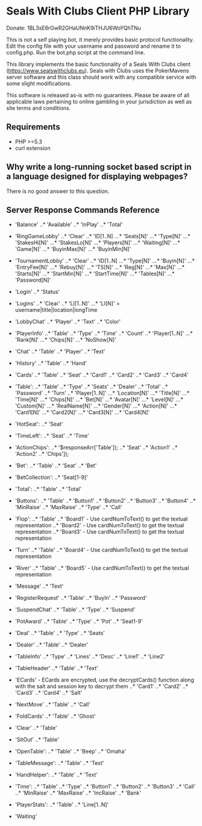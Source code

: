 Seals With Clubs Client PHP Library
====================================

Donate: 1BL3sE6rGwR2GHaUNnK9iTHJU6WoYQhTNu

This is not a self playing bot, it merely provides basic protocol functionality. Edit the config file with your username
and password and rename it to config.php. Run the bot.php script at the command line.

This library implements the basic functionality of a Seals With Clubs client (https://www.sealswithclubs.eu). Seals with
Clubs uses the PokerMavens server software and this class should work with any compatible service with some slight modifications.

This software is released as-is with no guarantees. Please be aware of all applicable laws pertaining to online
gambling in your jurisdiction as well as site terms and conditions.


Requirements
------------------------------------
* PHP >=5.3
* curl extension



Why write a long-running socket based script in a language designed for displaying webpages?
------------------------------------
There is no good answer to this question.



Server Response Commands Reference
------------------------------------

* 'Balance'
..* 'Available'
..* 'InPlay'
..* 'Total'


* 'RingGameLobby'
..* 'Clear'
..* 'ID[1..N]
...* 'Seats[N]'
...* 'Type[N]'
...* 'StakesHi[N]'
...* 'StakesLo[N]'
...* 'Players[N]'
...* 'Waiting[N]'
...* 'Game[N]'
...* 'BuyinMax[N]'
...* 'BuyinMin[N]'


* 'TournamentLobby'
..* 'Clear'
..* 'ID[1..N]
...* 'Type[N]'
...* 'Buyin[N]'
...* 'EntryFee[N]'
...* 'Rebuy[N]'
...* 'TS[N]'
...* 'Reg[N]'
...* 'Max[N]'
...* 'Starts[N]'
...* 'StartMin[N]'
...* 'StartTime[N]'
...* 'Tables[N]'
...* 'Password[N]'


* 'Login'
..* 'Status'


* 'Logins'
..* 'Clear'
..* 'LI[1..N]'
...* 'LI[N]' = username|title|location|longTime


* 'LobbyChat'
..* 'Player'
..* 'Text'
..* 'Color'


* 'PlayerInfo'
..* 'Table'
..* 'Type'
..* 'Time'
..* 'Count'
..* 'Player[1..N]'
...* 'Rank[N]'
...* 'Chips[N]'
...* 'NoShow[N]'


* 'Chat'
..* 'Table'
..* 'Player'
..* 'Text'


* 'History'
..* 'Table'
..* 'Hand'


* 'Cards'
..* 'Table'
..* 'Seat'
..* 'Card1'
..* 'Card2'
..* 'Card3'
..* 'Card4'


* 'Table':
..* 'Table'
..* 'Type'
..* 'Seats'
..* 'Dealer'
..* 'Total'
..* 'Password'
..* 'Turn'
..* 'Player[1..N]'
...* 'Location[N]'
...* 'Title[N]'
...* 'Time[N]'
...* 'Chips[N]'
...* 'Bet[N]'
...* 'Avatar[N]'
...* 'Level[N]'
...* 'Custom[N]'
...* 'RealName[N]'
...* 'Gender[N]'
...* 'Action[N]'
...* 'Card1[N]'
...* 'Card2[N]'
...* 'Card3[N]'
...* 'Card4[N]'


* 'HotSeat':
..* 'Seat'


* 'TimeLeft':
..* 'Seat'
..* 'Time'


* 'ActionChips':
..* '$responseArr['Table']);
..* 'Seat'
..* 'Action1'
..* 'Action2'
..* 'Chips']);


* 'Bet':
..* 'Table'
..* 'Seat'
..* 'Bet'


* 'BetCollection':
..* 'Seat[1-9]'


* 'Total':
..* 'Table'
..* 'Total'


* 'Buttons':
..* 'Table'
..* 'Button1'
..* 'Button2'
..* 'Button3'
..* 'Button4'
..* 'MinRaise'
..* 'MaxRaise'
..* 'Type'
..* 'Call'


* 'Flop':
..* 'Table'
..* 'Board1' - Use cardNumToText() to get the textual representation
..* 'Board2' - Use cardNumToText() to get the textual representation
..* 'Board3' - Use cardNumToText() to get the textual representation


* 'Turn'
..* 'Table'
..* 'Board4' - Use cardNumToText() to get the textual representation


* 'River'
..* 'Table'
..* 'Board5' - Use cardNumToText() to get the textual representation


* 'Message'
..* 'Text'


* 'RegisterRequest'
..* 'Table'
..* 'BuyIn'
..* 'Password'


* 'SuspendChat'
..* 'Table'
..* 'Type'
..* 'Suspend'


* 'PotAward'
..* 'Table'
..* 'Type'
..* 'Pot'
..* 'Seat1-9'


* 'Deal'
..* 'Table'
..* 'Type'
..* 'Seats'


* 'Dealer'
..* 'Table'
..* 'Dealer'


* 'TableInfo'
..* 'Type'
..* 'Lines'
..* 'Desc'
..* 'Line1'
..* 'Line2'


* 'TableHeader'
..* 'Table'
..* 'Text'


* 'ECards' - ECards are encrypted, use the decryptCards() function along with the salt and session key to decrypt them
..* 'Card1'
..* 'Card2'
..* 'Card3'
..* 'Card4'
..* 'Salt'


* 'NextMove'
..* 'Table'
..* 'Call'


* 'FoldCards'
..* 'Table'
..* 'Ghost'


* 'Clear'
..* 'Table'


* 'SitOut'
..* 'Table'


* 'OpenTable':
 ..* 'Table'
 ..* 'Beep'
 ..* 'Omaha'


* 'TableMessage':
..* 'Table'
..* 'Text'


* 'HandHelper':
..* 'Table'
..* 'Text'


* 'Time':
..* 'Table'
..* 'Type'
..* 'Button1'
..* 'Button2'
..* 'Button3'
..* 'Call'
..* 'MinRaise'
..* 'MaxRaise'
..* 'IncRaise'
..* 'Bank'


* 'PlayerStats':
..* 'Table'
..* 'Line[1..N]'


* 'Waiting'